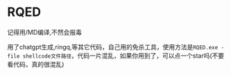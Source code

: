 # RQED

记得用/MD编译,不然会报毒

用了chatgpt生成,ringq,等其它代码，自己用的免杀工具，使用方法是`RQED.exe -file shellcode文件路径`，代码一片混乱，如果你用到了，可以点一个star吗(不要看代码，真的很混乱)
